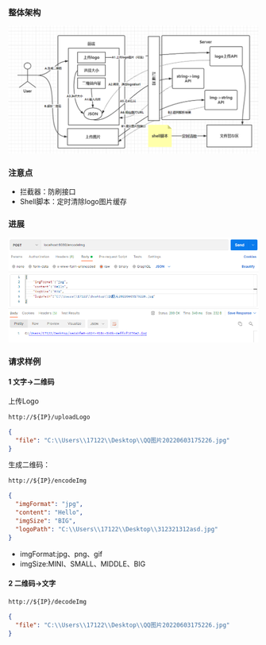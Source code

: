 ### 整体架构

![img.png](img.png)

### 注意点

- 拦截器：防刷接口
- Shell脚本：定时清除logo图片缓存

### 进展

![img_1.png](img_1.png)

### 请求样例

#### 1 文字->二维码

上传Logo

```shell
http://${IP}/uploadLogo
```
```json
{
  "file": "C:\\Users\\17122\\Desktop\\QQ图片20220603175226.jpg"
}
```

生成二维码：

```shell
http://${IP}/encodeImg
```

```json
{
  "imgFormat": "jpg",
  "content": "Hello",
  "imgSize": "BIG",
  "logoPath": "C:\\Users\\17122\\Desktop\\312321312asd.jpg"
}
```

- imgFormat:jpg、png、gif
- imgSize:MINI、SMALL、MIDDLE、BIG

#### 2 二维码->文字

```shell
http://${IP}/decodeImg
```
```json
{
  "file": "C:\\Users\\17122\\Desktop\\QQ图片20220603175226.jpg"
}
```